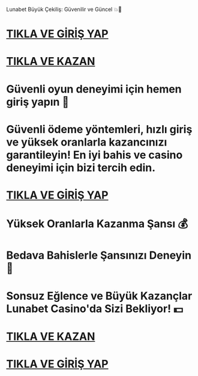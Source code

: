 Lunabet Büyük Çekiliş: Güvenilir ve Güncel 💥🎲

# <a href="https://yenilink.org/girisadresii">TIKLA VE GİRİŞ YAP</a>
# <a href="https://yenilink.org/girisadresii">TIKLA VE KAZAN</a>
# Güvenli oyun deneyimi için hemen giriş yapın 🎁
# Güvenli ödeme yöntemleri, hızlı giriş ve yüksek oranlarla kazancınızı garantileyin! En iyi bahis ve casino deneyimi için bizi tercih edin.
# <a href="https://yenilink.org/girisadresii">TIKLA VE GİRİŞ YAP</a>
# Yüksek Oranlarla Kazanma Şansı 💰
# Bedava Bahislerle Şansınızı Deneyin 🎯
# Sonsuz Eğlence ve Büyük Kazançlar Lunabet Casino'da Sizi Bekliyor! 💵
# <a href="https://yenilink.org/girisadresii">TIKLA VE KAZAN</a>
# <a href="https://yenilink.org/girisadresii">TIKLA VE GİRİŞ YAP</a>

